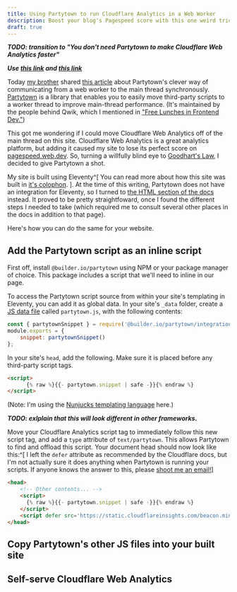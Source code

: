 ```yaml
---
title: Using Partytown to run Cloudflare Analytics in a Web Worker
description: Boost your blog's Pagespeed score with this one weird trick
draft: true
---
```


**_TODO: transition to "You don't need Partytown to make Cloudflare Web Analytics faster"_**

**_Use [this link](https://without-partytown.tylermercer.pages.dev/) and [this link](https://add-partytown.tylermercer.pages.dev/)_**

Today [my brother](https://danmercer.net) shared
[this article](https://dev.to/adamdbradley/how-partytown-s-sync-communication-works-4244)
about Partytown's clever way of communicating from a web worker to the main
thread synchronously. [Partytown](https://partytown.builder.io/) is a library
that enables you to easily move third-party scripts to a worker thread to
improve main-thread performance. (It's maintained by the people behind Qwik,
which I mentioned in
["Free Lunches in Frontend Dev."](https://tylermercer.net/posts/software/free-lunches/))

This got me wondering if I could move Cloudflare Web Analytics off of the main
thread on this site. Cloudflare Web Analytics is a great analytics platform, but
adding it caused my site to lose its perfect score on
[pagespeed.web.dev](https://pagespeed.web.dev). So, turning a willfully blind
eye to [Goodhart's Law](https://en.wikipedia.org/wiki/Goodhart%27s_law), I
decided to give Partytown a shot.

My site is built using Eleventy^[ You can read more about how this site was
built in [it's colophon](/colophon/). ]. At the time of this writing, Partytown
does not have an integration for Eleventy, so I turned to
[the HTML section of the docs](https://partytown.builder.io/html) instead. It
proved to be pretty straightfoward, once I found the different steps I needed to
take (which required me to consult several other places in the docs in addition
to that page).

Here's how you can do the same for your website.

## Add the Partytown script as an inline script

First off, install `@builder.io/partytown` using NPM or your package manager of
choice. This package includes a script that we'll need to inline in our page.

To access the Partytown script source from within your site's templating in
Eleventy, you can add it as global data. In your site's `_data` folder, create a
[JS data file](https://www.11ty.dev/docs/data-js/) called `partytown.js`, with
the following contents:

```js
const { partytownSnippet } = require('@builder.io/partytown/integration');
module.exports = {
    snippet: partytownSnippet()
};
```

In your site's `head`, add the following. Make sure it is placed before any third-party script tags.

```html
<script>
      {% raw %}{{- partytown.snippet | safe -}}{% endraw %}
</script>
```

(Note: I'm using the
[Nunjucks templating language](https://www.11ty.dev/docs/languages/nunjucks/)
here.)

**_TODO: exlplain that this will look different in other frameworks._**

Move your Cloudflare Analytics script tag to immediately follow this new script
tag, and add a `type` attribute of `text/partytown`. This allows Partytown to
find and offload this script. Your document head should now look like this:^[ I
left the `defer` attribute as recommended by the Cloudflare docs, but I'm not
actually sure it does anything when Partytown is running your scripts. If anyone
knows the answer to this, please [shoot me an email!](/contact/)]

```html
<head>
    <!-- Other contents... -->
    <script>
      {% raw %}{{- partytown.snippet | safe -}}{% endraw %}
    </script>
    <script defer src='https://static.cloudflareinsights.com/beacon.min.js' data-cf-beacon='{"token": "..."}'></script>
</head>
```

## Copy Partytown's other JS files into your built site

## Self-serve Cloudflare Web Analytics
